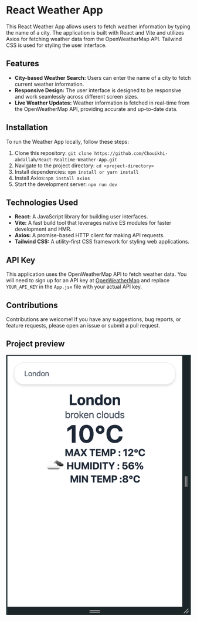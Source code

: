 # React Weather App

This React Weather App allows users to fetch weather information by typing the name of a city. The application is built with React and Vite and utilizes Axios for fetching weather data from the OpenWeatherMap API. Tailwind CSS is used for styling the user interface.

## Features

- **City-based Weather Search:** Users can enter the name of a city to fetch current weather information.
- **Responsive Design:** The user interface is designed to be responsive and work seamlessly across different screen sizes.
- **Live Weather Updates:** Weather information is fetched in real-time from the OpenWeatherMap API, providing accurate and up-to-date data.

## Installation

To run the Weather App locally, follow these steps:

1. Clone this repository: `git clone https://github.com/Chouikhi-abdallah/React-Realtime-Weather-App.git`
2. Navigate to the project directory: `cd <project-directory>`
3. Install dependencies: `npm install or yarn install`
4. Install Axios:`npm install axios`
6. Start the development server: `npm run dev`


## Technologies Used

- **React:** A JavaScript library for building user interfaces.
- **Vite:** A fast build tool that leverages native ES modules for faster development and HMR.
- **Axios:** A promise-based HTTP client for making API requests.
- **Tailwind CSS:** A utility-first CSS framework for styling web applications.

## API Key

This application uses the OpenWeatherMap API to fetch weather data. You will need to sign up for an API key at [OpenWeatherMap](https://openweathermap.org/) and replace `YOUR_API_KEY` in the `App.jsx` file with your actual API key.

## Contributions

Contributions are welcome! If you have any suggestions, bug reports, or feature requests, please open an issue or submit a pull request.

## Project preview
![Weather App Screenshot](./src/images/ProjectImg.png)




